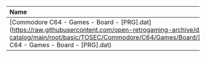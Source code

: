 |Name|Size|
|:---|---:|
|[Commodore C64 - Games - Board - [PRG].dat](https://raw.githubusercontent.com/open-retrogaming-archive/dat-catalog/main/root/basic/TOSEC/Commodore/C64/Games/Board/[PRG]/Commodore C64 - Games - Board - [PRG].dat)|140785|
